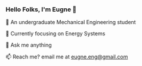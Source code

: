 ### Hello Folks, I'm Eugne 👋 

🔭 An undergraduate Mechanical Engineering student

🌱 Currently focusing on Energy Systems

💬 Ask me anything

📫 Reach me? email me at eugne.eng@gmail.com
